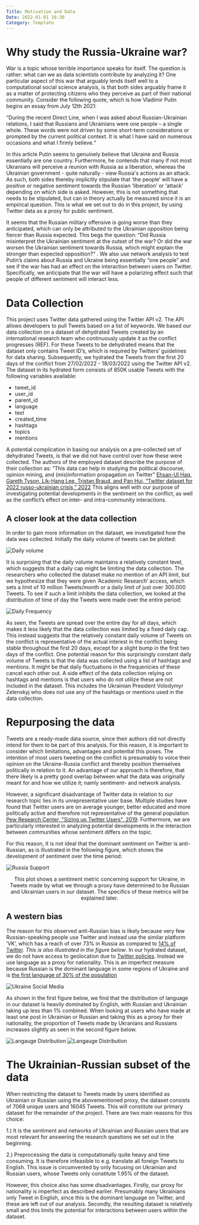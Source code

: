 ```yaml
---
Title: Motivation and Data
Date: 2022-01-01 16:30
Category: Template
---
```


# Why study the Russia-Ukraine war?

War is a topic whose terrible importance speaks for itself. The question is rather: what can we as data scientists contribute by analyzing it? One particular aspect of this war that arguably lends itself well to a computational social science analysis, is that both sides arguably frame it as a matter of protecting citizens who they perceive as part of their national community. Consider the following quote, which is how Vladimir Putin begins an essay from July 12th 2021: 

“During the recent Direct Line, when I was asked about Russian-Ukrainian relations, I said that Russians and Ukrainians were one people – a single whole. These words were not driven by some short-term considerations or prompted by the current political context. It is what I have said on numerous occasions and what I firmly believe.“

In this article Putin seems to genuinely believe that Ukraine and Russia essentially are one country. Furthermore, he contends that many if not most Ukranians will perceive a reunion with Russia as a liberation, whereas the Ukrainian government - quite naturally - view Russia's actions as an attack. As such, both sides thereby implicitly stipulate that ‘the people’ will have a positive or negative sentiment towards the Russian ‘liberation’ or ‘attack’ depending on which side is asked. However, this is not something that needs to be stipulated, but can in theory actually be measured since it is an empirical question. This is what we set out to do in this project, by using Twitter data as a proxy for public sentiment.  

It seems that the Russian military offensive is going worse than they anticipated, which can only be attributed to the Ukrainian opposition being fiercer than Russia expected. This begs the question: “Did Russia misinterpret the Ukrainian sentiment at the outset of the war? Or did the war worsen the Ukrainian sentiment towards Russia, which might explain the stronger than expected opposition?” . We also use network analysis to test Putin’s claims about Russia and Ukraine being essentially  “one people”  and see if the war has had an effect on the interaction between users on Twitter. Specifically, we anticipate that the war will have a polarizing effect such that people of different sentiment will interact less.

# Data Collection

This project uses Twitter data gathered using the Twitter API v2. The API allows developers to pull Tweets based on a list of keywords. We based our data collection on a dataset of dehydrated Tweets created by an international research team who continuously update it as the conflict progresses (REF). For these Tweets to be dehydrated means that the dataset only contains Tweet ID’s, which is required by Twitters’ guidelines for data sharing. Subsequently, we hydrated the Tweets from the first 20 days of the conflict from 27/02/2022 - 18/03/2022 using the Twitter API v2. The dataset in its hydrated form consists of 850K usable Tweets with the following variables available:

- tweet_id
- user_id
- parent_id
- language
- text
- created_time
- hashtags
- topics
- mentions

A potential complication in basing our analysis on a pre-collected set of dehydrated Tweets, is that we did not have control over how these were collected. The authors of the employed dataset describe the purpose of their collection as: “This data can help in studying the political discourse, opinion mining, and (mis)information propagation on Twitter”
[Ehsan-Ul Haq, Gareth Tyson, Lik-Hang Lee, Tristan Braud, and Pan Hui, “Twitter dataset for 2022 russo-ukrainian crisis,” 2022](https://arxiv.org/pdf/2203.02955.pdf)
This aligns well with our purpose of investigating potential developments in the sentiment on the conflict, as well as the conflict’s effect on inter- and intra-community interactions.

## A closer look at the data collection

In order to gain more information on the dataset, we investigated how the data was collected. Initially the daily volume of tweets can be plotted:

![Daily volume]({static}/images/volumedaily.png)


It is surprising that the daily volume maintains a relatively constant level, which suggests that a daily cap might be limiting the data collection.
The researchers who collected  the dataset make no mention of an API limit, but we hypothesize that they were given ‘Academic Research’ access, which sets a limit of 10 million Tweets/month or a daily limit of just over 300.000 Tweets.
To see if such a limit inhibits the data collection, we looked at the distribution of time of day the Tweets were made over the entire period:

![Daily Frequency]({static}/images/tweetfreq.png)

As seen, the Tweets are spread over the entire day for all days, which makes it less likely that the data collection was limited by a fixed daily cap. This instead suggests that the relatively constant daily volume of Tweets on the conflict is representative of the actual interest in the conflict being stable throughout the first 20 days, except for a slight bump in the first two days of the conflict. One potential reason for this surprisingly constant daily volume of Tweets is that the data was collected using a list of hashtags and mentions. It might be that daily fluctuations in the frequenicies of these cancel each other out.
A side effect of the data collection relying on hashtags and mentions is that users who do not utilize these are not included in the dataset. This includes the Ukrainian President Volodymyr Zelenskyj who does not use any of the hashtags or mentions used in the data collection.

# Repurposing the data

Tweets are a ready-made data source, since their authors did not directly intend for them to be part of this analysis. For this reason, it is important to consider which limitations, advantages and potential this poses. The intention of most users tweeting on the conflict is presumably to voice their opinion on the Ukraine-Russia conflict and thereby position themselves politically in relation to it. An advantage of our approach is therefore, that there likely is a pretty good overlap between what the data was originally meant for and how we utilize it; namly sentiment- and network analysis.


However, a significant disadvantage of Twitter data in relation to our research topic lies in its unrepresentative user base.
Multiple studies have found that Twitter users are on average younger, better educated and more politically active and therefore not representative of the general population [Pew Research Center, "Sizing up Twitter Users", 2019](https://www.pewresearch.org/internet/2019/04/24/sizing-up-twitter-users/).
Furthermore, we are particularly interested in analyzing potential developments in the interaction between communities whose sentiment differs on the topic.

For this reason, it is not ideal that the dominant sentiment on Twitter is anti-Russian, as is illustrated in the following figure,  which shows the development of sentiment over the time period:


![Russia Support]({static}/images/russia-support.png)

<center>This plot shows a sentiment metric concerning support for Ukraine, in Tweets made by what we through a proxy have determined to be Russian and Ukrainian users in our dataset. The specifics of these metrics will be explained later.</center>

## A western bias

The reason for this observed anti-Russian bias is likely because very few Russian-speaking people use Twitter and instead use the similar platform ‘VK’, which has a reach of over 73% in Russia as compared to [14% of Twitter](https://www.statista.com/chart/26988/most-popular-social-media-in-russia/). _This is also illustrated in the figure below_.
In our hydrated dataset, we do not have access to geolocation due to [Twitter policies](https://developer.twitter.com/en/developer-terms/agreement-and-policy).
Instead we use language as a proxy for nationality. This is an imperfect measure because Russian is the dominant language in some regions of Ukraine and is [the first language of 30% of the population](https://translatorswithoutborders.org/wp-content/uploads/2021/07/Ukraine-Language-Map.pdf)

![Ukraine Social Media]({static}/images/socailmedia.png)

As shown in the first figure below, we find that the distribution of language in our dataset is heavily dominated by English, with Russian and Ukrainian taking up less than 1% combined. When looking at users who have made at least one post in Ukrainian or Russian and taking this as a proxy for their nationality, the proportion of Tweets made by Ukranians and Russians increases slightly as seen in the second figure below. 

![Langauge Distribution]({static}/images/pie_stock.png)
![Langauge Distribution]({static}/images/pie_lang_proxy.png)

# The Ukrainian-Russian subset of the data

When restricting the dataset to Tweets made by users identified as Ukrainian or Russian using the abovementioned proxy, the dataset consists of 7068 unique users and 16045 Tweets. This will constitute our primary dataset for the remainder of the project. There are two main reasons for this choice:

1.) It is the sentiment and networks of Ukrainian and Russian users that are most relevant for answering the research questions we set out in the beginning.

2.) Preprocessing the data is computationally quite heavy and time consuming. It is therefore infeasible to e.g. translate all foreign Tweets to English. This issue is circumvented by only focusing on Ukrainian and Russian users, whose Tweets only constitute 1.95% of the dataset.

However, this choice also has some disadvantages. Firstly, our proxy for nationality is imperfect as described earlier. Presumably many Ukrainians only Tweet in English, since this is the dominant language on Twitter, and these are left out of our analysis. Secondly, the resulting dataset is relatively small and this limits the potential for interactions between users within the dataset. 

